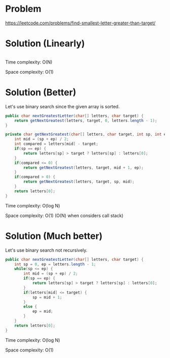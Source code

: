# Problem

https://leetcode.com/problems/find-smallest-letter-greater-than-target/

# Solution (Linearly)
```java

```
Time complexity: O(N)

Space complexity: O(1)

# Solution (Better)
Let's use binary search since the given array is sorted.
```java
public char nextGreatestLetter(char[] letters, char target) {
    return getNextGreatest(letters, target, 0, letters.length - 1);
}

private char getNextGreatest(char[] letters, char target, int sp, int ep) {
    int mid = (sp + ep) / 2;
    int compared = letters[mid] - target;
    if(sp == ep) {
        return letters[sp] > target ? letters[sp] : letters[0];
    }
    if(compared <= 0) {
        return getNextGreatest(letters, target, mid + 1, ep);
    }
    if(compared > 0) {
        return getNextGreatest(letters, target, sp, mid);
    }
    return letters[0];
}
```
Time complexity: O(log N)

Space complexity: O(1) (O(N) when considers call stack)

# Solution (Much better)
Let's use binary search not recursively.
```java
public char nextGreatestLetter(char[] letters, char target) {
    int sp = 0, ep = letters.length - 1;
    while(sp <= ep) {
        int mid = (sp + ep) / 2;
        if(sp == ep) {
            return letters[sp] > target ? letters[sp] : letters[0];
        }
        if(letters[mid] <= target) {
            sp = mid + 1;
        }
        else {
            ep = mid;
        }
    }
    return letters[0];
}
```
Time complexity: O(log N)

Space complexity: O(1)
